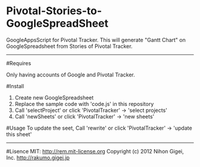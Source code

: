 Pivotal-Stories-to-GoogleSpreadSheet
====================================

GoogleAppsScript for Pivotal Tracker.
This will generate "Gantt Chart" on GoogleSpreadsheet from Stories of Pivotal Tracker.

---


#Requires

Only having accounts of Google and Pivotal Tracker.


#Install
1. Create new GoogleSpreadsheet
2. Replace the sample code with 'code.js' in this repository
3. Call 'selectProject' or click 'PivotalTracker' -> 'select projects'
4. Call 'newSheets' or click 'PivotalTracker' -> 'new sheets'

#Usage
To update the seet,
Call 'rewrite' or click 'PivotalTracker' -> 'update this sheet'

---
#Lisence
MIT: http://rem.mit-license.org
Copyright (c) 2012 Nihon Gigei, Inc. <http://rakumo.gigei.jp>


